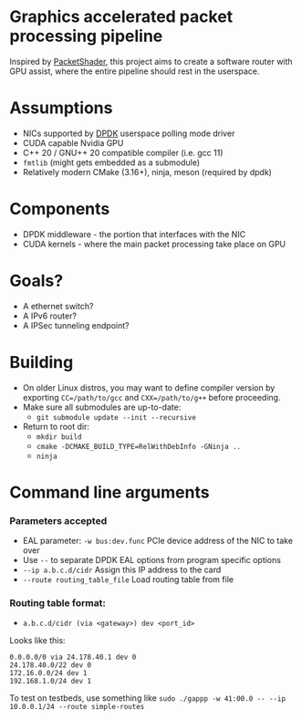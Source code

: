 # Graphics accelerated packet processing pipeline

Inspired by [PacketShader](https://dl.acm.org/doi/10.1145/1851275.1851207), this project aims to create a software router with GPU assist, where the entire pipeline should rest in the userspace.

# Assumptions

* NICs supported by [DPDK](https://github.com/DPDK/dpdk) userspace polling mode driver
* CUDA capable Nvidia GPU
* C++ 20 / GNU++ 20 compatible compiler (i.e. gcc 11)
* `fmtlib` (might gets embedded as a submodule)
* Relatively modern CMake (3.16+), ninja, meson (required by dpdk)

# Components

* DPDK middleware - the portion that interfaces with the NIC
* CUDA kernels - where the main packet processing take place on GPU

# Goals?

* A ethernet switch?
* A IPv6 router?
* A IPSec tunneling endpoint?

# Building

* On older Linux distros, you may want to define compiler version by exporting `CC=/path/to/gcc` and `CXX=/path/to/g++` before proceeding.
* Make sure all submodules are up-to-date:
  - `git submodule update --init --recursive`
* Return to root dir:
  - `mkdir build`
  - `cmake -DCMAKE_BUILD_TYPE=RelWithDebInfo -GNinja ..`
  - `ninja`

# Command line arguments

### Parameters accepted
- EAL parameter: `-w bus:dev.func` PCIe device address of the NIC to take over
- Use `--` to separate DPDK EAL options from program specific options
- `--ip a.b.c.d/cidr` Assign this IP address to the card
- `--route routing_table_file` Load routing table from file

### Routing table format:
- `a.b.c.d/cidr (via <gateway>) dev <port_id>`

Looks like this:

```
0.0.0.0/0 via 24.178.40.1 dev 0
24.178.40.0/22 dev 0
172.16.0.0/24 dev 1
192.168.1.0/24 dev 1
```

To test on testbeds, use something like `sudo ./gappp -w 41:00.0 -- --ip 10.0.0.1/24 --route simple-routes`